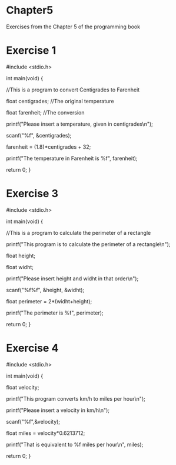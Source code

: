 # Chapter5
Exercises from the Chapter 5 of the programming book

# Exercise 1

#include <stdio.h>

int main(void) {
  
//This is a program to convert Centigrades to Farenheit

  float centigrades; //The original temperature
  
  float farenheit; //The conversion
  
  printf("Please insert a temperature, given in centigrades\n");
  
  scanf("%f", &centigrades);
  
  farenheit = (1.8)*centigrades + 32;
  
  printf("The temperature in Farenheit is %f", farenheit);

  return 0;
}

# Exercise 3

#include <stdio.h>

int main(void) {
  
//This is a program to calculate the perimeter of a rectangle

  printf("This program is to calculate the perimeter of a rectangle\n");
  
  float height; 
  
  float widht; 
  
  printf("Please insert height and widht in that order\n");
  
  scanf("%f%f", &height, &widht);
  
  float perimeter = 2*(widht+height);
  
  printf("The perimeter is %f", perimeter);

  return 0;
}

# Exercise 4

#include <stdio.h>

int main(void) {

 float velocity;  
 
 printf("This program converts km/h to miles per hour\n");
 
 printf("Please insert a velocity in km/h\n");
 
 scanf("%f",&velocity);
 
 float miles = velocity*0.6213712;
 
 printf("That is equivalent to %f miles per hour\n", miles);

  return 0;
}
